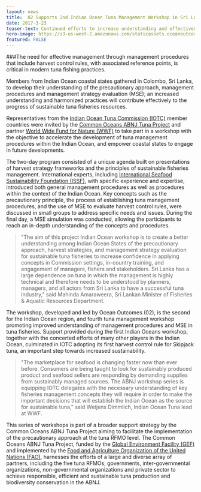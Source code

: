 ```yaml
---
layout: news
title:  O2 Supports 2nd Indian Ocean Tuna Management Workshop in Sri Lanka
date: 2017-3-23
teaser-text: Continued efforts to increase understanding and effectiveness of sustainable tuna management producing results.
hero-image: https://s3-us-west-2.amazonaws.com/staticassets.oceanoutcomes.org/news+and+analysis/hero+images/tuna-management-workshop-sri-lanka.jpg
featured: FALSE
---
```

###The need for effective management through management procedures that include harvest control rules, with associated reference points, is critical in modern tuna fishing practices. 

Members from Indian Ocean coastal states gathered in Colombo, Sri Lanka, to develop their understanding of the precautionary approach, management procedures and management strategy evaluation (MSE); an increased understanding and harmonized practices will contribute effectively to the progress of sustainable tuna fisheries resources.

Representatives from the <a href="https://iotc.org/about-iotc" target="_blank">Indian Ocean Tuna Commission (IOTC)</a> member countries were invited by the <a href="http://www.fao.org/in-action/commonoceans/" target="_blank">Common Oceans ABNJ Tuna Project</a> and partner <a href="https://www.worldwildlife.org/" target="_blank">World Wide Fund for Nature (WWF)</a> to take part in a workshop with the objective to accelerate the development of tuna management procedures within the Indian Ocean, and empower coastal states to engage in future developments. 

The two-day program consisted of a unique agenda built on presentations of harvest strategy frameworks and the principles of sustainable fisheries management. International experts, including <a href="http://iss-foundation.org/" target="_blank">International Seafood Sustainability Foundation (ISSF)</a>, with specific experience and expertise, introduced both general management procedures as well as procedures within the context of the Indian Ocean. Key concepts such as the precautionary principle, the process of establishing tuna management procedures, and the use of MSE to evaluate harvest control rules, were discussed in small groups to address specific needs and issues. During the final day, a MSE simulation was conducted, allowing the participants to reach an in-depth understanding of the concepts and procedures.

> "The aim of this project Indian Ocean workshop is to create a better understanding among Indian Ocean States of the precautionary approach, harvest strategies, and management strategy evaluation for sustainable tuna fisheries to increase confidence in applying concepts in Commission settings, in-country training, and engagement of managers, fishers and stakeholders. Sri Lanka has a large dependence on tuna in which the management is highly technical and therefore needs to be understood by planners, managers, and all actors from Sri Lanka to have a successful tuna industry," said Mahinda Amaraweera, Sri Lankan Minister of Fisheries & Aquatic Resources Department.

The workshop, developed and led by Ocean Outcomes (02), is the second for the Indian Ocean region, and fourth tuna management workshop promoting improved understanding of management procedures and MSE in tuna fisheries. Support provided during the first Indian Oceans workshop, together with the concerted efforts of many other players in the Indian Ocean, culminated in IOTC adopting its first harvest control rule for Skipjack tuna, an important step towards increased sustainability.

> "The marketplace for seafood is changing faster now than ever before. Consumers are being taught to look for sustainably produced product and seafood sellers are responding by demanding supplies from sustainably managed sources. The ABNJ workshop series is equipping IOTC delegates with the necessary understanding of key fisheries management concepts they will require in order to make the important decisions that will establish the Indian Ocean as the source for sustainable tuna," said Wetjens Dimmlich, Indian Ocean Tuna lead at WWF.

This series of workshops is part of a broader support strategy by the Common Oceans ABNJ Tuna Project aiming to facilitate the implementation of the precautionary approach at the tuna RFMO level. The Common Oceans ABNJ Tuna Project, funded by the <a href="https://www.thegef.org/" target="_blank">Global Environment Facility (GEF)</a> and implemented by the <a href="http://www.fao.org/home/en/" target="_blank">Food and Agriculture Organization of the United Nations (FAO)</a>, harnesses the efforts of a large and diverse array of partners, including the five tuna RFMOs, governments, inter-governmental organizations, non-governmental organizations and private sector to achieve responsible, efficient and sustainable tuna production and biodiversity conservation in the ABNJ.
